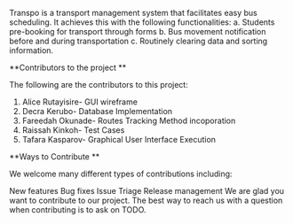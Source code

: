 Transpo is a transport management system that facilitates easy bus scheduling.
It achieves this with the following functionalities:
a. Students pre-booking for transport through forms
b. Bus movement notification before and during transportation
c. Routinely clearing data and sorting information.

**Contributors to the project
**

The following are the contributors to this project:
1. Alice Rutayisire- GUI wireframe 
2. Decra Kerubo- Database Implementation
3. Fareedah Okunade- Routes Tracking Method incoporation
4. Raissah Kinkoh- Test Cases
5. Tafara Kasparov- Graphical User Interface Execution

**Ways to Contribute
**

We welcome many different types of contributions including:

New features
Bug fixes
Issue Triage
Release management
We are glad you want to contribute to our project.
The best way to reach us with a question when contributing is to ask on TODO.









